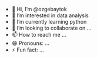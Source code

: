 - 👋 Hi, I’m @ozgebaytok
- 👀 I’m interested in data analysis
- 🌱 I’m currently learning python
- 💞️ I’m looking to collaborate on ...
- 📫 How to reach me ...
- 😄 Pronouns: ...
- ⚡ Fun fact: ...

<!---
ozgebaytok/ozgebaytok is a ✨ special ✨ repository because its `README.md` (this file) appears on your GitHub profile.
You can click the Preview link to take a look at your changes.
--->
